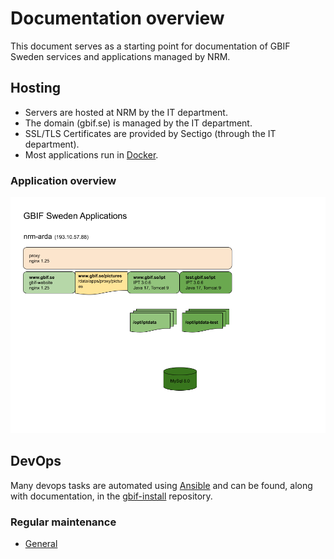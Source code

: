 # Documentation overview

This document serves as a starting point for documentation of GBIF Sweden services and applications managed by NRM. 

## Hosting
- Servers are hosted at NRM by the IT department.
- The domain (gbif.se) is managed by the IT department.
- SSL/TLS Certificates are provided by Sectigo (through the IT department).
- Most applications run in [Docker](https://www.docker.com/).

### Application overview
![GBIF Sweden Applications](images/GBIF-Sweden-Applications.png)

## DevOps
Many devops tasks are automated using [Ansible](https://www.ansible.com/) and can be found, along with documentation, in the [gbif-install](https://github.com/GBIF-Sweden/gbif-install) repository.

### Regular maintenance
- [General](https://github.com/GBIF-Sweden/documentation-overview/wiki/General-maintenance)
